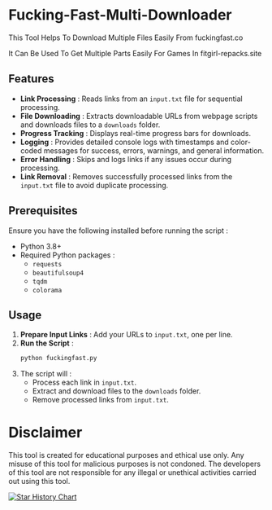 # Fucking-Fast-Multi-Downloader
This Tool Helps To Download Multiple Files Easily From fuckingfast.co

It Can Be Used To Get Multiple Parts Easily For Games In fitgirl-repacks.site

## Features
- **Link Processing** : Reads links from an `input.txt` file for sequential processing.
- **File Downloading** : Extracts downloadable URLs from webpage scripts and downloads files to a `downloads` folder.
- **Progress Tracking** : Displays real-time progress bars for downloads.
- **Logging** : Provides detailed console logs with timestamps and color-coded messages for success, errors, warnings, and general information.
- **Error Handling** : Skips and logs links if any issues occur during processing.
- **Link Removal** : Removes successfully processed links from the `input.txt` file to avoid duplicate processing.



## Prerequisites
Ensure you have the following installed before running the script :
- Python 3.8+
- Required Python packages :
  - `requests`
  - `beautifulsoup4`
  - `tqdm`
  - `colorama`


## Usage
1. **Prepare Input Links** : Add your URLs to `input.txt`, one per line.
2. **Run the Script** :
   ```bash
   python fuckingfast.py
   ```
3. The script will :
   - Process each link in `input.txt`.
   - Extract and download files to the `downloads` folder.
   - Remove processed links from `input.txt`.


# Disclaimer
This tool is created for educational purposes and ethical use only. Any misuse of this tool for malicious purposes is not condoned. The developers of this tool are not responsible for any illegal or unethical activities carried out using this tool.

[![Star History Chart](https://api.star-history.com/svg?repos=JOY6IX9INE/Fucking-Fast-Multi-Downloader&type=Date)](https://star-history.t9t.io/#JOY6IX9INE/Fucking-Fast-Multi-Downloader&Date)
